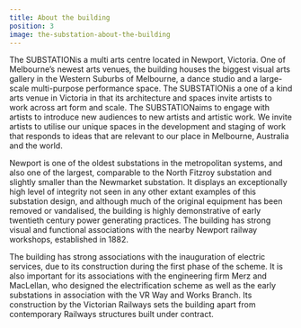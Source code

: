 ```yaml
---
title: About the building
position: 3
image: the-substation-about-the-building
---
```


The SUBSTATIONis a multi arts centre located in Newport, Victoria. One of Melbourne’s newest arts venues, the building houses the biggest visual arts gallery in the Western Suburbs of Melbourne, a dance studio and a large-scale multi-purpose performance space. The SUBSTATIONis a one of a kind arts venue in Victoria in that its architecture and spaces invite artists to work across art form and scale. The SUBSTATIONaims to engage with artists to introduce new audiences to new artists and artistic work. We invite artists to utilise our unique spaces in the development and staging of work that responds to ideas that are relevant to our place in Melbourne, Australia and the world.

Newport is one of the oldest substations in the metropolitan systems, and also one of the largest, comparable to the North Fitzroy substation and slightly smaller than the Newmarket substation. It displays an exceptionally high level of integrity not seen in any other extant examples of this substation design, and although much of the original equipment has been removed or vandalised, the building is highly demonstrative of early twentieth century power generating practices. The building has strong visual and functional associations with the nearby Newport railway workshops, established in 1882.

The building has strong associations with the inauguration of electric services, due to its construction during the first phase of the scheme. It is also important for its associations with the engineering firm Merz and MacLellan, who designed the electrification scheme as well as the early substations in association with the VR Way and Works Branch. Its construction by the Victorian Railways sets the building apart from contemporary Railways structures built under contract.
